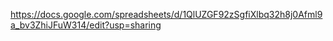 https://docs.google.com/spreadsheets/d/1QlUZGF92zSgfiXlbq32h8j0Afml9a_bv3ZhiJFuW314/edit?usp=sharing
